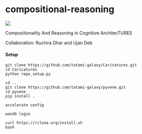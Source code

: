 # compositional-reasoning

<a target="_blank" href="https://cookiecutter-data-science.drivendata.org/">
    <img src="https://img.shields.io/badge/CCDS-Project%20template-328F97?logo=cookiecutter" />
</a>

Compositionality And Reasoning in Cognitive ArchitecTURES 

Collaboration: Ruchira Dhar and Ujan Deb

#### Setup

``` 
git clone https://github.com/tatami-galaxy/Caricatures.git
cd Caricatures
python repo_setup.py

cd ..
git clone https://github.com/tatami-galaxy/pyvene.git
cd pyvene
pip install .

accelerate config

wandb login

curl https://rclone.org/install.sh
bash
```
